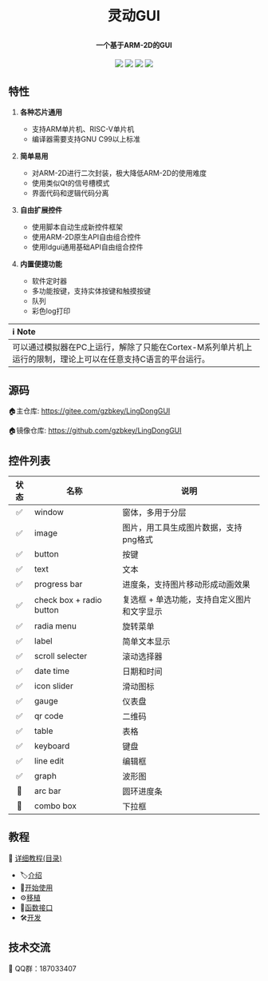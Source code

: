 <h1 align="center" style="margin: 30px 0 30px; font-weight: bold;">灵动GUI</h1>
<h4 align="center">一个基于ARM-2D的GUI</h4>
<p align="center">
	<a href="https://gitee.com/gzbkey/LingDongGUI/stargazers"><img src="https://gitee.com/gzbkey/LingDongGUI/badge/star.svg"></a>
	<a href="https://gitee.com/gzbkey/LingDongGUI/members"><img src="https://gitee.com/gzbkey/LingDongGUI/badge/fork.svg"></a>
	<a><img src="https://img.shields.io/github/license/gzbkey/LingDongGUI"></a>
	<a><img src="https://img.shields.io/badge/architecture-ARM%20|%20RISC%20V-blue"></a>	
</p>

## 特性

1. **各种芯片通用**
    * 支持ARM单片机、RISC-V单片机
    * 编译器需要支持GNU C99以上标准

2. **简单易用**
    * 对ARM-2D进行二次封装，极大降低ARM-2D的使用难度
    * 使用类似Qt的信号槽模式
    * 界面代码和逻辑代码分离

3. **自由扩展控件**
    * 使用脚本自动生成新控件框架
    * 使用ARM-2D原生API自由组合控件
    * 使用ldgui通用基础API自由组合控件

4. **内置便捷功能**
    * 软件定时器
    * 多功能按键，支持实体按键和触摸按键
    * 队列
    * 彩色log打印

|ℹ️ Note|
|:----|
|可以通过模拟器在PC上运行，解除了只能在Cortex-M系列单片机上运行的限制，理论上可以在任意支持C语言的平台运行。|

## 源码

🏠️主仓库: https://gitee.com/gzbkey/LingDongGUI

🏠️镜像仓库: https://github.com/gzbkey/LingDongGUI


## 控件列表

| 状态 | 名称 | 说明 |
| :----:| ---- | ---- |
| ✅ | window | 窗体，多用于分层 |
| ✅ | image | 图片，用工具生成图片数据，支持png格式 |
| ✅ | button | 按键 |
| ✅ | text | 文本 |
| ✅ | progress bar | 进度条，支持图片移动形成动画效果 |
| ✅ | check box + radio button| 复选框 + 单选功能，支持自定义图片和文字显示 |
| ✅ | radia menu | 旋转菜单 |
| ✅ | label | 简单文本显示 |
| ✅ | scroll selecter | 滚动选择器 |
| ✅ | date time | 日期和时间 |
| ✅ | icon slider | 滑动图标 |
| ✅ | gauge | 仪表盘 |
| ✅ | qr code | 二维码 |
| ✅ | table | 表格 |
| ✅ | keyboard | 键盘 |
| ✅ | line edit | 编辑框 |
| ✅ | graph | 波形图 |
| 🔲 | arc bar | 圆环进度条 |
| 🔲 | combo box | 下拉框 |

## 教程

📖 [详细教程(目录)](./docs/tutorial)

* 🏷️[介绍](./docs/tutorial/01%20introduction.md)
* 🚀[开始使用](./docs/tutorial/02%20get%20started.md)
* ⚙️[移植](./docs/tutorial/03%20porting.md)
* 🔗[函数接口](./docs/tutorial/04%20api.md)
* 🛠️[开发](./docs/tutorial/05%20development.md)

## 技术交流

🐧 QQ群：187033407



